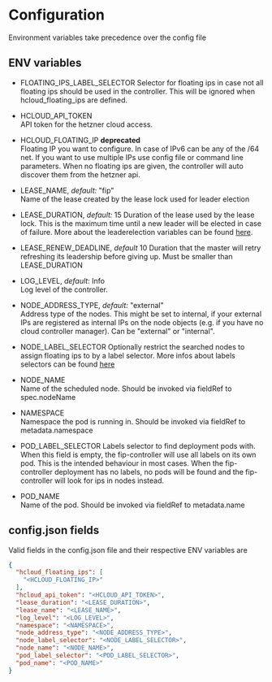 # Configuration

Environment variables take precedence over the config file

## ENV variables

* FLOATING_IPS_LABEL_SELECTOR
Selector for floating ips in case not all floating ips should be used in the controller. This will be ignored when hcloud_floating_ips are defined.

* HCLOUD_API_TOKEN  
API token for the hetzner cloud access.

* HCLOUD_FLOATING_IP **deprecated**  
Floating IP you want to configure. In case of IPv6 can be any of the /64 net. If you want to use multiple IPs use config file or command line parameters. When no floating ips are given, the controller will auto discover them from the hetzner api.

* LEASE_NAME, *default:* "fip"  
Name of the lease created by the lease lock used for leader election

* LEASE_DURATION, *default:* 15
Duration of the lease used by the lease lock. This is the maximum time until a new leader will be elected in case of failure.
More about the leaderelection variables can be found [here](https://godoc.org/k8s.io/client-go/tools/leaderelection).

* LEASE_RENEW_DEADLINE, *default* 10
Duration that the master will retry refreshing its leadership before giving up.
Must be smaller than LEASE_DURATION

* LOG_LEVEL, *default*: Info  
Log level of the controller.

* NODE_ADDRESS_TYPE, *default:* "external"  
Address type of the nodes. This might be set to internal, if your external IPs are  registered as internal IPs on the node objects (e.g. if you have no cloud controller manager). Can be "external" or "internal".

* NODE_LABEL_SELECTOR
Optionally restrict the searched nodes to assign floating ips to by a label selector.
More infos about labels selectors can be found [here](https://kubernetes.io/docs/concepts/overview/working-with-objects/labels/#label-selectors)

* NODE_NAME  
Name of the scheduled node. Should be invoked via fieldRef to spec.nodeName

* NAMESPACE  
Namespace the pod is running in. Should be invoked via fieldRef to metadata.namespace

* POD_LABEL_SELECTOR 
Labels selector to find deployment pods with. When this field is empty, the fip-controller will use all labels on its own pod. This is the intended behaviour in most cases.
When the fip-controller deployment has no labels, no pods will be found and the fip-controller will look for ips in nodes instead.

* POD_NAME  
Name of the pod. Should be invoked via fieldRef to metadata.name

## config.json fields

Valid fields in the config.json file and their respective ENV variables are

```json
{
  "hcloud_floating_ips": [
    "<HCLOUD_FLOATING_IP>"
  ],
  "hcloud_api_token": "<HCLOUD_API_TOKEN>",
  "lease_duration": "<LEASE_DURATION>",
  "lease_name": "<LEASE_NAME>",
  "log_level": "<LOG_LEVEL>",
  "namespace": "<NAMESPACE>",
  "node_address_type": "<NODE_ADDRESS_TYPE>",
  "node_label_selector": "<NODE_LABEL_SELECTOR>",
  "node_name": "<NODE_NAME>",
  "pod_label_selector": "<POD_LABEL_SELECTOR>",
  "pod_name": "<POD_NAME>"
}
```
